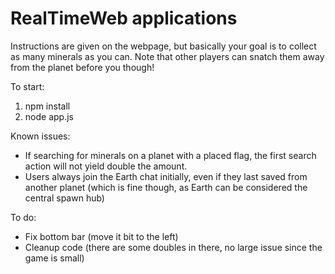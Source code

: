 # RealTimeWeb applications

Instructions are given on the webpage, but basically your goal is to collect as many minerals as you can. Note that other players can snatch them away from the planet before you though!

To start:
1) npm install
2) node app.js

Known issues:
- If searching for minerals on a planet with a placed flag, the first search action will not yield double the amount.
- Users always join the Earth chat initially, even if they last saved from another planet (which is fine though, as Earth can be considered the central spawn hub)

To do:
- Fix bottom bar (move it bit to the left)
- Cleanup code (there are some doubles in there, no large issue since the game is small)
